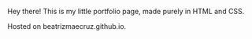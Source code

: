 Hey there!
This is my little portfolio page, made purely in HTML and CSS.

Hosted on beatrizmaecruz.github.io.

